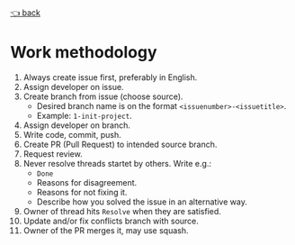 [👈 back](/docs/README.md)

# Work methodology

1. Always create issue first, preferably in English.
2. Assign developer on issue.
3. Create branch from issue (choose source).
    - Desired branch name is on the format `<issuenumber>-<issuetitle>`.
    - Example: `1-init-project`.
4. Assign developer on branch.
5. Write code, commit, push.
6. Create PR (Pull Request) to intended source branch.
7. Request review.
8. Never resolve threads startet by others. Write e.g.:
    - `Done`
    - Reasons for disagreement.
    - Reasons for not fixing it.
    - Describe how you solved the issue in an alternative way.
9. Owner of thread hits `Resolve` when they are satisfied.
10. Update and/or fix conflicts branch with source.
11. Owner of the PR merges it, may use squash.
